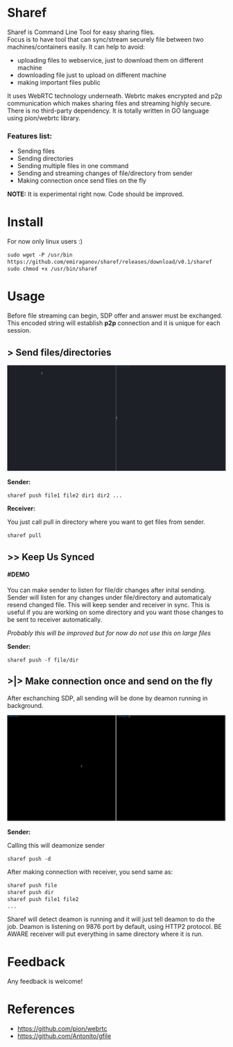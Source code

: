 # Sharef 

Sharef is Command Line Tool for easy sharing files.  
Focus is to have tool that can sync/stream securely file between two machines/containers easily. 
It can help to avoid:
- uploading files to webservice, just to download them on different machine 
- downloading file just to upload on different machine
- making important files public

It uses WebRTC technology underneath.
Webrtc makes encrypted and p2p communication which makes sharing files and streaming highly secure. There is no third-party dependency.
It is totally written in GO language using pion/webrtc library.


### Features list:
- Sending files 
- Sending directories
- Sending multiple files in one command
- Sending and streaming changes of file/directory from sender
- Making connection once send files on the fly

**NOTE:** It is experimental right now. Code should be improved.


# Install

For now only linux users :)

```
sudo wget -P /usr/bin https://github.com/emiraganov/sharef/releases/download/v0.1/sharef
sudo chmod +x /usr/bin/sharef
```

# Usage

Before file streaming can begin, SDP offer and answer must be exchanged. This encoded string
will establish **p2p** connection and it is unique for each session. 

## > Send files/directories
![SENDDEMO](docs/SharefSendDemo.gif)

**Sender:**

```
sharef push file1 file2 dir1 dir2 ...
```

**Receiver:**

You just call pull in directory where you want to get files from sender.
```
sharef pull
```



## >> Keep Us Synced
#### #DEMO

You can make sender to listen for file/dir changes after inital sending. Sender will listen for any changes under file/directory and automaticaly resend changed file. This will keep sender and receiver in sync.
This is useful if you are working on some directory and you want
those changes to be sent to receiver automatically.

*Probably this will be improved but for now do not use this on large files*

**Sender:**

```
sharef push -f file/dir
```




## >|> Make connection once and send on the fly

After exchanching SDP, all sending will be done by deamon running in background.

![SENDDEMO](docs/SharefDeamonDemo.gif)

**Sender:**

Calling this will deamonize sender
```
sharef push -d
```

After making connection with receiver, you send same as:
```
sharef push file
sharef push dir
sharef push file1 file2
...
```

Sharef will detect deamon is running and it will just tell deamon to do the job. 
Deamon is listening on 9876 port by default, using HTTP2 protocol.
BE AWARE receiver will put everything in same directory where it is run.


# Feedback 

Any feedback is welcome!

# References

- https://github.com/pion/webrtc
- https://github.com/Antonito/gfile